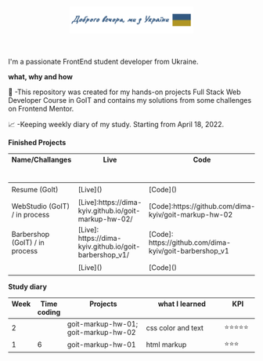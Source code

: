 <p align="center"><a href="https://github.com/dima-kyiv/"><img width="50%" src="./img/readme-header.png" /></a></p>

<br />

I'm a passionate FrontEnd student developer from Ukraine.

**what, why and how**

💼 -This repository was created for my hands-on projects Full Stack Web Developer Course in GoIT and contains my solutions from some challenges on Frontend Mentor.

📈 -Keeping weekly diary of my study. Starting from April 18, 2022.

**Finished Projects**

<table><thead><tr width ="100%">
<th valign="top" width="46%">Name/Challanges</th>
<th valign="top" width="10%">Live</th>
<th valign="top" width="10%">Code</th>
<th valign="top" width="20%">Technologies / Approaches</th>
<th valign="top" width="14%">Difficulty</th></tr></thead>

<tr><td>Resume (GoIt)</td><td>[Live]()</td><td> [Code]()</td><td>HTML, CSS</td><td>⭐</td></tr>
<tr><td>WebStudio (GoIT) / in process</td><td> [Live]:https://dima-kyiv.github.io/goit-markup-hw-02/</td>
<td>[Code]:https://github.com/dima-kyiv/goit-markup-hw-02</td><td>HTML, CSS</td><td>⭐⭐⭐</td></tr>

<tr><td>Barbershop (GoIT) / in process</td><td> [Live]: https://dima-kyiv.github.io/goit-barbershop_v1/</td>
<td>[Code]: https://github.com/dima-kyiv/goit-barbershop_v1</td><td>HTML, CSS</td><td>⭐⭐⭐</td></tr>

<tr><td></td><td>[Live]()</td><td>[Code]()</td><td>HTML, CSS</td><td>⭐⭐⭐⭐⭐</td></tr>
</table>

**Study diary**

<table><thead><tr width ="100%">
<th valign="top" width="7%">Week</th>
<th valign="top" width="7%">Time coding</th>
<th valign="top" width="36%">Projects</th>
<th valign="top" width="36%">what I learned</th>
<th valign="top" width="14%">KPI</th></tr></thead>

<tr><td>2</td><td></td><td>
goit-markup-hw-01; goit-markup-hw-02
</td><td>css color and text
</td><td>⭐⭐⭐⭐⭐</td></tr>
<tr><td>1</td><td>6</td><td>
goit-markup-hw-01
</td><td>
html markup
</td><td>⭐⭐⭐</td></tr>
</table>
